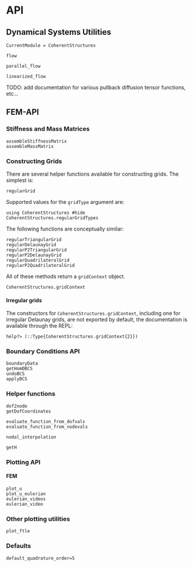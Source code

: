 # API
## Dynamical Systems Utilities

```@meta
CurrentModule = CoherentStructures
```
```@docs
flow
```

```@docs
parallel_flow
```

```@docs
linearized_flow
```

TODO: add documentation for various pullback diffusion tensor functions, etc...

## FEM-API

### Stiffness and Mass Matrices
```@docs
assembleStiffnessMatrix
assembleMassMatrix
```

### Constructing Grids

There are several helper functions available for constructing grids. The simplest is:
```@docs
regularGrid
```
Supported values for the `gridType` argument are:
```@example
using CoherentStructures #hide
CoherentStructures.regularGridTypes
```
The following functions are conceptually similar:
```@docs
regularTriangularGrid
regularDelaunayGrid
regularP2TriangularGrid
regularP2DelaunayGrid
regularQuadrilateralGrid
regularP2QuadrilateralGrid
```
All of these methods return a `gridContext` object.
```@docs
CoherentStructures.gridContext
```
#### Irregular grids
The constructors for `CoherentStructures.gridContext`, including one for irregular Delaunay grids, are not exported by default, the documentation is available through the REPL:

``` #TODO: add @docs here once it works
help?> (::Type{CoherentStructures.gridContext{2}})
```

### Boundary Conditions API
```@docs
boundaryData
getHomDBCS
undoBCS
applyBCS
```

### Helper functions
```@docs
dof2node
getDofCoordinates
```

```@docs
evaluate_function_from_dofvals
evaluate_function_from_nodevals
```

```@docs
nodal_interpolation
```

```@docs
getH
```

### Plotting API
#### FEM
```@docs
plot_u
plot_u_eulerian
eulerian_videos
eulerian_video
```
### Other plotting utilities
```@docs
plot_ftle
```

### Defaults
```
default_quadrature_order=5
```
